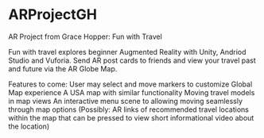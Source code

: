 # ARProjectGH


AR Project from Grace Hopper: 
Fun with Travel

Fun with travel explores beginner Augmented Reality with Unity, Andriod Studio and Vuforia. 
Send AR post cards to friends and view your travel past and future via the AR Globe Map. 

Features to come:
User may select and move markers to customize Global Map experience
A USA map with similar functionality
Moving travel models in map views 
An interactive menu scene to allowing moving seamlessly through map options
(Possibly: AR links of recommended travel locations within the map that can be pressed to view short informational video about the location)

